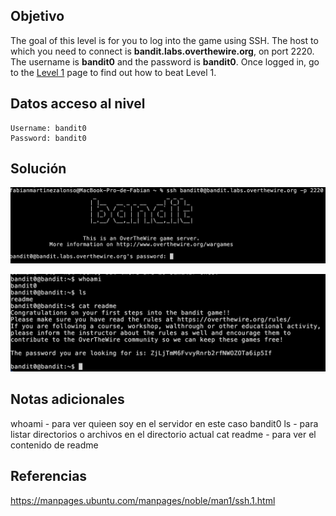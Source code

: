 ## Objetivo

The goal of this level is for you to log into the game using SSH. The host to which you need to connect is **bandit.labs.overthewire.org**, on port 2220. The username is **bandit0** and the password is **bandit0**. Once logged in, go to the [Level 1](https://overthewire.org/wargames/bandit/bandit1.html) page to find out how to beat Level 1.

## Datos  acceso al nivel
```
Username: bandit0
Password: bandit0
```
## Solución
![RetoBandit0](/imagenes/RetoBandit0(1).png)

![RetoBandit0](/imagenes/RetoBandit0(2).png)
## Notas adicionales

whoami - para ver quieen soy en el servidor en este caso bandit0
ls - para listar directorios o archivos en el directorio actual
cat readme - para ver el contenido de readme
## Referencias

https://manpages.ubuntu.com/manpages/noble/man1/ssh.1.html